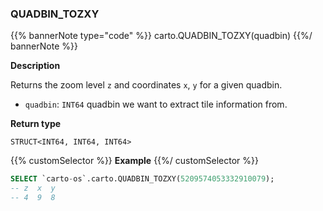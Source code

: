 ### QUADBIN_TOZXY

{{% bannerNote type="code" %}}
carto.QUADBIN_TOZXY(quadbin)
{{%/ bannerNote %}}

**Description**

Returns the zoom level `z` and coordinates `x`, `y` for a given quadbin.

* `quadbin`: `INT64` quadbin we want to extract tile information from.

**Return type**

`STRUCT<INT64, INT64, INT64>`

{{% customSelector %}}
**Example**
{{%/ customSelector %}}

```sql
SELECT `carto-os`.carto.QUADBIN_TOZXY(5209574053332910079);
-- z  x  y
-- 4  9  8
```
